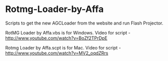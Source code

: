 Rotmg-Loader-by-Affa
====================

Scripts to get the new AGCLoader from the website and run Flash Projector.

RotMG Loader by Affa.vbs is for Windows. Video for script - http://www.youtube.com/watch?v=BoZf2TPrDpE

Rotmg Loader by Affa.scpt is for Mac. Video for script - http://www.youtube.com/watch?v=MV2_oqdZRrs
